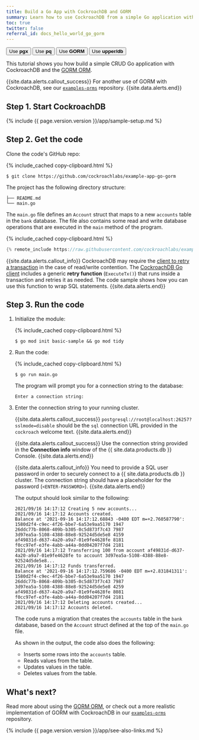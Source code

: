 ```yaml
---
title: Build a Go App with CockroachDB and GORM
summary: Learn how to use CockroachDB from a simple Go application with the GORM ORM.
toc: true
twitter: false
referral_id: docs_hello_world_go_gorm
---
```


<div class="filters filters-big clearfix">
    <a href="build-a-go-app-with-cockroachdb.html"><button class="filter-button">Use <strong>pgx</strong></button></a>
    <a href="build-a-go-app-with-cockroachdb-pq.html"><button class="filter-button">Use <strong>pq</strong></button></a>
    <a href="build-a-go-app-with-cockroachdb-gorm.html"><button class="filter-button current">Use <strong>GORM</strong></button></a>
    <a href="build-a-go-app-with-cockroachdb-upperdb.html"><button class="filter-button">Use <strong>upper/db</strong></button></a>
</div>

This tutorial shows you how build a simple CRUD Go application with CockroachDB and the [GORM ORM](https://gorm.io/index.html).

{{site.data.alerts.callout_success}}
For another use of GORM with CockroachDB, see our [`examples-orms`](https://github.com/cockroachdb/examples-orms) repository.
{{site.data.alerts.end}}

## Step 1. Start CockroachDB

{% include {{ page.version.version }}/app/sample-setup.md %}

## Step 2. Get the code

Clone the code's GitHub repo:

{% include_cached copy-clipboard.html %}
~~~ shell
$ git clone https://github.com/cockroachlabs/example-app-go-gorm
~~~

The project has the following directory structure:

~~~
├── README.md
└── main.go
~~~

The `main.go` file defines an `Account` struct that maps to a new `accounts` table in the `bank` database. The file also contains some read and write database operations that are executed in the `main` method of the program.

{% include_cached copy-clipboard.html %}
~~~ go
{% remote_include https://raw.githubusercontent.com/cockroachlabs/example-app-go-gorm/master/main.go %}
~~~

{{site.data.alerts.callout_info}}
CockroachDB may require the [client to retry a transaction](transactions.html#transaction-retries) in the case of read/write contention. The [CockroachDB Go client](https://github.com/cockroachdb/cockroach-go) includes a generic **retry function** (`ExecuteTx()`) that runs inside a transaction and retries it as needed. The code sample shows how you can use this function to wrap SQL statements.
{{site.data.alerts.end}}

## Step 3. Run the code

1. Initialize the module:

    {% include_cached copy-clipboard.html %}
    ~~~ shell
    $ go mod init basic-sample && go mod tidy
    ~~~

1. Run the code:

    {% include_cached copy-clipboard.html %}
    ~~~ shell
    $ go run main.go
    ~~~

    The program will prompt you for a connection string to the database:

    ~~~
    Enter a connection string:
    ~~~

1. Enter the connection string to your running cluster.

    <section class="filter-content" markdown="1" data-scope="local">

    {{site.data.alerts.callout_success}}
    `postgresql://root@localhost:26257?sslmode=disable` should be the `sql` connection URL provided in the `cockroach` welcome text.
    {{site.data.alerts.end}}

    </section>

    <section class="filter-content" markdown="1" data-scope="cockroachcloud">

    {{site.data.alerts.callout_success}}
    Use the connection string provided in the **Connection info** window of the {{ site.data.products.db }} Console.
    {{site.data.alerts.end}}

    {{site.data.alerts.callout_info}}
    You need to provide a SQL user password in order to securely connect to a {{ site.data.products.db }} cluster. The connection string should have a placeholder for the password (`<ENTER-PASSWORD>`).
    {{site.data.alerts.end}}

    </section>

    The output should look similar to the following:

    ~~~
    2021/09/16 14:17:12 Creating 5 new accounts...
    2021/09/16 14:17:12 Accounts created.
    Balance at '2021-09-16 14:17:12.68843 -0400 EDT m=+2.760587790':
    1580d2f4-c9ec-4f26-bbe7-6a53e9aa5170 1947
    26ddc77b-8068-409b-b305-0c5d873f7c43 7987
    3d97ea5a-5108-4388-88e8-92524d5de5e8 4159
    af49831d-d637-4a20-a9a7-01e9fe4628fe 8181
    f0cc97ef-e3fe-4abb-a44a-0dd04207f7d4 2181
    2021/09/16 14:17:12 Transferring 100 from account af49831d-d637-4a20-a9a7-01e9fe4628fe to account 3d97ea5a-5108-4388-88e8-92524d5de5e8...
    2021/09/16 14:17:12 Funds transferred.
    Balance at '2021-09-16 14:17:12.759686 -0400 EDT m=+2.831841311':
    1580d2f4-c9ec-4f26-bbe7-6a53e9aa5170 1947
    26ddc77b-8068-409b-b305-0c5d873f7c43 7987
    3d97ea5a-5108-4388-88e8-92524d5de5e8 4259
    af49831d-d637-4a20-a9a7-01e9fe4628fe 8081
    f0cc97ef-e3fe-4abb-a44a-0dd04207f7d4 2181
    2021/09/16 14:17:12 Deleting accounts created...
    2021/09/16 14:17:12 Accounts deleted.
    ~~~

    The code runs a migration that creates the `accounts` table in the `bank` database, based on the `Account` struct defined at the top of the `main.go` file.

    As shown in the output, the code also does the following:
    - Inserts some rows into the `accounts` table.
    - Reads values from the table.
    - Updates values in the table.
    - Deletes values from the table.

## What's next?

Read more about using the [GORM ORM](http://gorm.io), or check out a more realistic implementation of GORM with CockroachDB in our [`examples-orms`](https://github.com/cockroachdb/examples-orms) repository.

{% include {{ page.version.version }}/app/see-also-links.md %}
